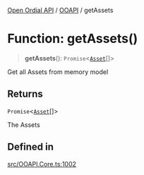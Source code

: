[Open Ordial API](../../README.md) / [OOAPI](../README.md) / getAssets

# Function: getAssets()

> **getAssets**(): `Promise`\<[`Asset`](../classes/Asset.md)[]\>

Get all Assets from memory model

## Returns

`Promise`\<[`Asset`](../classes/Asset.md)[]\>

The Assets

## Defined in

[src/OOAPI.Core.ts:1002](https://github.com/open-ordinal/open-ordinal-api/blob/727b99edb71d9e2feb76fbc2eae8d4b22e6a8312/src/OOAPI.Core.ts#L1002)
